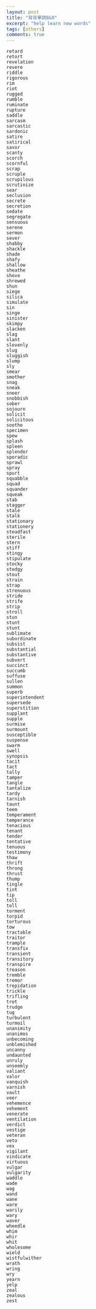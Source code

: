 ```yaml
---
layout: post
title: "背背單詞8&9"
excerpt: "help learn new words"
tags: [others]
comments: true
---
```


	retard
	retort
	revelation
	revere
	riddle
	rigorous
	rim
	riot
	rugged
	rumble
	ruminate
	rupture
	saddle
	sarcasm
	sarcastic
	sardonic
	satire
	satirical
	savor
	scanty
	scorch
	scornful
	scrap
	scruple
	scrupilous
	scrutinize
	sear
	seclusion
	secrete
	secretion
	sedate
	segregate
	sensuous
	serene
	sermon
	sever
	shabby
	shackle
	shade
	shafy
	shallow
	sheathe
	shove
	shrewed
	shun
	siege
	silica
	simulate
	sin
	singe
	sinister
	skimpy
	slacken
	slag
	slant
	slovenly
	slug
	sluggish
	slump
	sly
	smear
	smother
	snag
	sneak
	sneer
	snobbish
	sober
	sojourn
	solicit
	solicitous
	soothe
	specimen
	spew
	splash
	spleen
	splendor
	sporadic
	sprawl
	spray
	spurt
	squabble
	squad
	squander
	squeak
	stab
	stagger
	stale
	stalk
	stationary
	stationery
	steadfast
	sterile
	stern
	stiff
	stingy
	stipulate
	stocky
	stodgy
	stout
	strain
	strap
	strenuous
	stride
	strife
	strip
	stroll
	stun
	stunt
	stunt
	sublimate
	subordinate
	subsist
	substantial
	substantive
	subvert
	succinct
	succumb
	suffuse
	sullen
	summon
	superb
	superintendent
	supersede
	superstition
	supplant
	supple
	surmise
	surmount
	susceptible
	suspense
	swarm
	swell
	synopsis
	tacit
	tact
	tally
	tamper
	tangle
	tantalize
	tardy
	tarnish
	taunt
	teem
	temperament
	temperance
	tenacious
	tenant
	tender
	tentative
	tenuous
	testimony
	thaw
	thrift
	throng
	thrust
	thump
	tingle
	tint
	tip
	toll
	toll
	torment
	torpid
	torturous
	tow
	tractable
	traitor
	trample
	transfix
	transient
	transitory
	transpire
	treason
	tremble
	tremor
	trepidation
	trickle
	trifling
	trot
	trudge
	tug
	turbulent
	turmoil
	unanimity
	unanimos
	unbecoming
	unblemished
	uncanny
	undaunted
	unruly
	unseemly
	valiant
	valor
	vanquish
	varnish
	vault
	veer
	vehemence
	vehement
	venerate
	ventilation
	verdict
	vestige
	veteran
	veto
	vex
	vigilant
	vindicate
	virtuous
	vulgar
	vulgarity
	waddle
	wade
	wag
	wand
	wane
	ware
	warily
	wary
	waver
	wheedle
	whim
	whir
	whit
	wholesome
	wield
	wistfulwither
	wrath
	wring
	wry
	yearn
	yelp
	zeal
	zealous
	zest